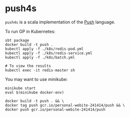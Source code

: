 # push4s
 
 `push4s` is a scala implementation of the [Push](https://erp12.github.io/push-redux/) language.


To run GP in Kubernetes:

```shell script
sbt package
docker build -t push .
kubectl apply -f ./k8s/redis-pod.yml
kubectl apply -f ./k8s/redis-service.yml
kubectl apply -f ./k8s/batch.yml

# To view the results
kubectl exec -it redis-master sh
```


You may want to use minikube:
```shell script
minikube start
eval $(minikube docker-env)
```

```shell script
docker build -t push . && \
docker tag push gcr.io/personal-webite-241414/push && \
docker push gcr.io/personal-webite-241414/push
```
